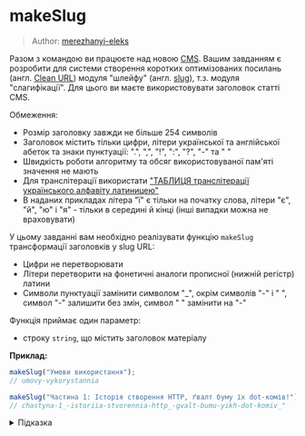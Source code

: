 # makeSlug

> Author: [merezhanyi-eleks](https://github.com/merezhanyi-eleks)

Разом з командою ви працюєте над новою [CMS](https://uk.wikipedia.org/wiki/Система_керування_вмістом). Вашим завданням є розробити для системи створення коротких оптимізованих посилань (англ. [Clean URL](https://en.wikipedia.org/wiki/Clean_URL)) модуля "шлейфу" (англ. [slug](https://developer.mozilla.org/en-US/docs/Glossary/Slug)), т.з. модуля "слагифікації". Для цього ви маєте використовувати заголовок статті CMS.

Обмеження:

- Розмір заголовку завжди не більше 254 символів
- Заголовок містить тільки цифри, літери української та англійської абеток та знаки пунктуації: ".", ",", "!", ":", "?", "-" та " "
- Швидкість роботи алгоритму та обсяг використовуваної пам'яті значення не мають
- Для транслітерації використати ["ТАБЛИЦЯ транслітерації українського алфавіту латиницею"](https://www.kmu.gov.ua/npas/243262567)
- В наданих прикладах літера "ї" є тільки на початку слова, літери "є", "й", "ю" і "я" - тільки в середині й кінці (інші випадки можна не враховувати)

У цьому завданні вам необхідно реалізувати функцію `makeSlug` трансформації заголовків у slug URL:

- Цифри не перетворювати
- Літери перетворити на фонетичні аналоги прописної (нижній регістр) латини
- Символи пунктуації замінити символом "_", окрім символів "-" і " ", символ "-" залишити без змін, символ " " замінити на "-"

Функція приймає один параметр:

- строку `string`, що містить заголовок матеріалу

**Приклад:**

```js
makeSlug("Умови використання");
// umovy-vykorystannia

makeSlug("Частина 1: Історія створення HTTP, ґвалт буму їх dot-комів!");
// chastyna-1_-istoriia-stvorennia-http_-gvalt-bumu-yikh-dot-komiv_"
```

<details>
  <summary>Підказка</summary>

___

  Замінити символи можна за допомогою методу [replace](https://developer.mozilla.org/en-US/docs/Web/JavaScript/Reference/Global_Objects/String/replace) або [replaceAll](https://developer.mozilla.org/en-US/docs/Web/JavaScript/Reference/Global_Objects/String/replaceAll), як було показано в завданні [removeStringSpace](tracks/basic/14-removeStringSpace/)

  Зверніть увагу на структуру даних "Словник", або ["Асоціативний масив"](https://uk.wikipedia.org/wiki/Асоціативний_масив)

  Можуть також бути корисними регулярні вирази ["Regular expression syntax cheatsheet"](https://developer.mozilla.org/en-US/docs/Web/JavaScript/Guide/Regular_Expressions/Cheatsheet)

</details>
